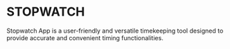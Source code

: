# STOPWATCH
 Stopwatch App is a user-friendly and versatile timekeeping tool designed to provide accurate and convenient timing functionalities. 
